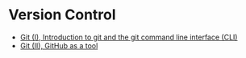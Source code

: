 # Version Control

- [Git (I), Introduction to git and the git command line interface (CLI)](./git_1.md)
- [Git (II), GitHub as a tool](./git_2.md)
<!-- Git 3 still needs some work... -->
<!-- - [Git (III), Continuous Integration Tools](./git_3.md) -->
